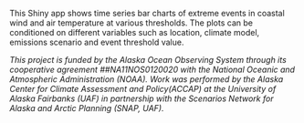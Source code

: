 This Shiny app shows time series bar charts of extreme events in coastal wind and air temperature at various thresholds. The plots can be conditioned on different variables such as location, climate model, emissions scenario and event threshold value.

*This project is funded by the Alaska Ocean Observing System through its cooperative agreement ##NA11NOS0120020 with the National Oceanic and Atmospheric Administration (NOAA). Work was performed by the Alaska Center for Climate Assessment and Policy(ACCAP) at the University of Alaska Fairbanks (UAF) in partnership with the Scenarios Network for Alaska and Arctic Planning (SNAP, UAF).*
